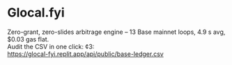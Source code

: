 # Glocal.fyi
Zero-grant, zero-slides arbitrage engine – 13 Base mainnet loops, 4.9 s avg, $0.03 gas flat.  
Audit the CSV in one click: ¢3:  
https://glocal-fyi.replit.app/api/public/base-ledger.csv
